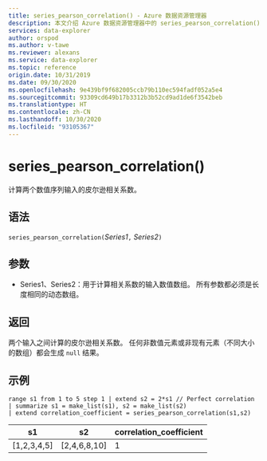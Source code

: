 ```yaml
---
title: series_pearson_correlation() - Azure 数据资源管理器
description: 本文介绍 Azure 数据资源管理器中的 series_pearson_correlation()。
services: data-explorer
author: orspod
ms.author: v-tawe
ms.reviewer: alexans
ms.service: data-explorer
ms.topic: reference
origin.date: 10/31/2019
ms.date: 09/30/2020
ms.openlocfilehash: 9e439bf9f682005ccb79b110ec594fadf052a5e4
ms.sourcegitcommit: 93309cd649b17b3312b3b52cd9ad1de6f3542beb
ms.translationtype: HT
ms.contentlocale: zh-CN
ms.lasthandoff: 10/30/2020
ms.locfileid: "93105367"
---
```

# <a name="series_pearson_correlation"></a>series_pearson_correlation()

计算两个数值序列输入的皮尔逊相关系数。

## <a name="syntax"></a>语法

`series_pearson_correlation(`*Series1*`,` *Series2*`)`

## <a name="arguments"></a>参数

* Series1、Series2：用于计算相关系数的输入数值数组。 所有参数都必须是长度相同的动态数组。 

## <a name="returns"></a>返回

两个输入之间计算的皮尔逊相关系数。 任何非数值元素或非现有元素（不同大小的数组）都会生成 `null` 结果。

## <a name="example"></a>示例

<!-- csl: https://help.kusto.chinacloudapi.cn:443/Samples -->
```kusto
range s1 from 1 to 5 step 1 | extend s2 = 2*s1 // Perfect correlation
| summarize s1 = make_list(s1), s2 = make_list(s2)
| extend correlation_coefficient = series_pearson_correlation(s1,s2)
```

|s1|s2|correlation_coefficient|
|---|---|---|
|[1,2,3,4,5]|[2,4,6,8,10]|1|
